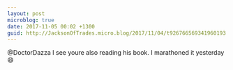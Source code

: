 ```yaml
---
layout: post
microblog: true
date: 2017-11-05 00:02 +1300
guid: http://JacksonOfTrades.micro.blog/2017/11/04/t926766569341960193.html
---
```

@DoctorDazza I see youre also reading his book. I marathoned it yesterday 😄
